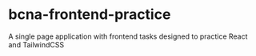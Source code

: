 # bcna-frontend-practice
A single page application with frontend tasks designed to practice React and TailwindCSS
